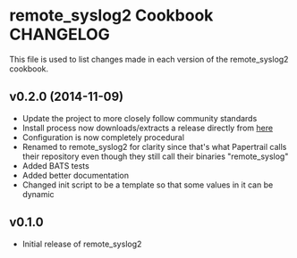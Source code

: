 remote_syslog2 Cookbook CHANGELOG
=================================
This file is used to list changes made in each version of the remote_syslog2 cookbook.

v0.2.0 (2014-11-09)
-------------------
- Update the project to more closely follow community standards
- Install process now downloads/extracts a release directly from [here](https://github.com/papertrail/remote_syslog2/releases)
- Configuration is now completely procedural
- Renamed to remote_syslog2 for clarity since that's what Papertrail calls their repository even though they still call their binaries "remote_syslog"
- Added BATS tests
- Added better documentation
- Changed init script to be a template so that some values in it can be dynamic

v0.1.0
------
- Initial release of remote_syslog2
